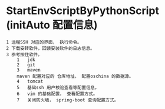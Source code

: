 # StartEnvScriptByPythonScript (initAuto 配置信息)
	1 远程SSH 对应的界面， 执行命令。
	2 下载安转软件，回馈安装软件的日志信息。
	3 参考按住软件。
		1	jdk
		2	git
		3	maven
		maven 配置对应的 仓库地址， 配置oschina 的数据源。
		4	tomcat
		5	基础ssh 用户校验查看等配置信息。
		6	vim 的基础配置， 查看配置方式。
		7	关闭防火墙， spring-boot 查询配置方式。
